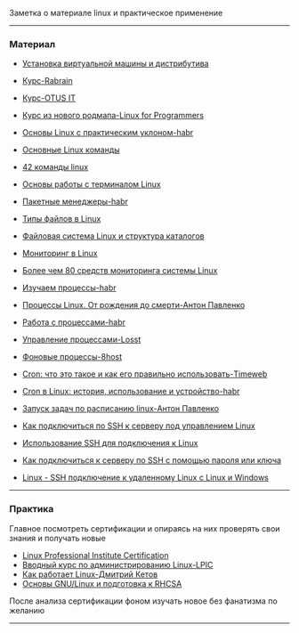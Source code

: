 Заметка о материале linux и практическое применение
___
### Материал

- [Установка виртуальной машины и дистрибутива](https://www.youtube.com/watch?v=ZevhBLvMEHQ&list=PLqVeG_R3qMSzAWYWd-m8jTMJ-HNNFrcQj)

- [Курс-Rabrain](https://www.youtube.com/watch?v=hltUg3T1MJU&list=PL_jzYoo7u8dErAbv4gKmOaoNSJ1ZD0kZL)
  
- [Курс-OTUS IT](https://www.youtube.com/watch?v=up4zPl73UaA)

- [Курс из нового родмапа-Linux for Programmers](https://www.youtube.com/playlist?list=PLzMcBGfZo4-nUIIMsz040W_X-03QH5c5h)
  
- [Основы Linux с практическим уклоном-habr](https://habr.com/ru/articles/655275/)
  
- [Основные Linux команды](https://web.archive.org/web/20210518215006/https://habr.com/ru/post/501442/#yum)
  
- [42 команды linux](https://losst.pro/42-komandy-linux-kotorye-vy-dolzhny-znat#toc-1-ls)
  
- [Основы работы с терминалом Linux](https://www.8host.com/blog/osnovy-raboty-s-terminalom-linux/)
  
- [Пакетные менеджеры-habr](https://habr.com/ru/articles/341764/)
  
- [Типы файлов в Linux](https://younglinux.info/bash/filestype)
  
- [Файловая система Linux и структура каталогов](https://serverspace.ru/support/help/struktura-fajlovoj-sistemy-linux/)
  
- [Мониторинг в Linux](https://veesp.com/ru/blog/linux-system-monitoring-basics/)
  
- [Более чем 80 средств мониторинга системы Linux](https://habr.com/ru/companies/ua-hosting/articles/281519/)
 
- [Изучаем процессы-habr](https://habr.com/ru/articles/423049/) 
  
- [Процессы Linux. От рождения до смерти-Антон Павленко](https://www.youtube.com/watch?v=6-h6HtqPXNA)
  
- [Работа с процессами-habr](https://habr.com/ru/companies/otus/articles/744902/)
  
- [Управление процессами-Losst](https://losst.pro/upravlenie-protsessami-v-linux)
  
- [Фоновые процессы-8host](https://www.8host.com/blog/upravlenie-prioritetnymi-i-fonovymi-processami-v-bash/)
  
- [Cron: что это такое и как его правильно использовать-Timeweb](https://timeweb.com/ru/community/articles/chto-takoe-cron)
  
- [Cron в Linux: история, использование и устройство-habr](https://habr.com/ru/companies/badoo/articles/468061/)
  
- [Запуск задач по расписанию linux-Антон Павленко](https://www.youtube.com/watch?v=ynK_9Q7tkVk)
  
- [Как подключиться по SSH к серверу под управлением Linux](https://profitserver.ru/knowledge-base/ssh-connect-linux/)
  
- [Использование SSH для подключения к Linux](https://timeweb.cloud/tutorials/linux/podklyuchenie-po-ssh-linux)
  
- [Как подключиться к серверу по SSH с помощью пароля или ключа](https://timeweb.com/ru/community/articles/kak-podklyuchitsya-k-serveru-cherez-ssh-po-parolyu-ili-klyuchu)
  
- [Linux - SSH подключение к удаленному Linux с Linux и Windows](https://www.youtube.com/watch?v=JdpcvDCxGfQ)
___
### Практика

Главное посмотреть сертификации и опираясь на них проверять свои знания и получать новые
- [Linux Professional Institute Certification](https://ru.m.wikipedia.org/wiki/Linux_Professional_Institute_Certification)
- [Вводный курс по администрированию Linux-LPIC](https://www.youtube.com/playlist?list=PLmxB7JSpraiep6kr802UDqiAIU-76nGfc)
- [Как работает Linux-Дмитрий Кетов](https://www.youtube.com/playlist?list=PLHHm04DXWzeKZycf_ZuBgxWdVBnrjE_mj)
- [Основы GNU/Linux и подготовка к RHCSA](https://www.youtube.com/playlist?list=PLisqB92_b4TlQH3jVGf6lrFMVqalCTjAQ)

После анализа сертификации фоном изучать новое без фанатизма по желанию
___
